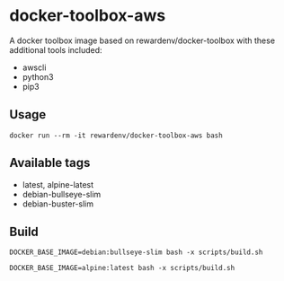 # docker-toolbox-aws

A docker toolbox image based on rewardenv/docker-toolbox with these additional tools included:
- awscli
- python3
- pip3

## Usage

```
docker run --rm -it rewardenv/docker-toolbox-aws bash
```

## Available tags

- latest, alpine-latest
- debian-bullseye-slim
- debian-buster-slim

## Build

```
DOCKER_BASE_IMAGE=debian:bullseye-slim bash -x scripts/build.sh

DOCKER_BASE_IMAGE=alpine:latest bash -x scripts/build.sh  
```

